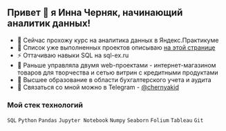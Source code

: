 ## Привет 👋 я Инна Черняк, начинающий аналитик данных!

- 🔭 Сейчас прохожу курс на аналитика данных в Яндекс.Практикуме
- 🌱 Список уже выполненных проектов описываю [на этой странице](https://github.com/chernyakid/data-analyst-plus)
- ⚡ Оттачиваю навыки SQL на sql-ex.ru
- 👯 Раньше управляла двумя web-проектами - интернет-магазином товаров для творчества и сетью витрин с кредитными продуктами
- 🤔 Высшее образование в области бухгалтерского учета и аудита
- 💬 Связаться со мной можно в Telegram - [@chernyakid](https://t.me/chernyakid)

### Мой стек технологий
`SQL` `Python` `Pandas` `Jupyter Notebook` `Numpy` `Seaborn` `Folium` `Tableau` `Git`
